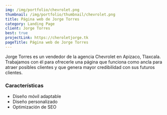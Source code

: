 ```yaml
---
img: /img/portfolio/chevrolet.png
thumbnail: /img/portfolio/thumbnail/chevrolet.png
title: Página web de Jorge Torres
category: Landing Page
client: Jorge Torres
best: true
projectLink: https://cheroletjorge.tk
pageTitle: Página web de Jorge Torres
---
```


Jorge Torres es un vendedor de la agencia Chevrolet en Apizaco, Tlaxcala. Trabajamos con él para ofrecerle una página que funciona como ancla para atraer posibles clientes y que genera mayor credibilidad con sus futuros clientes.

### Características

* Diseño móvil adaptable
* Diseño personalizado 
* Optimización de SEO